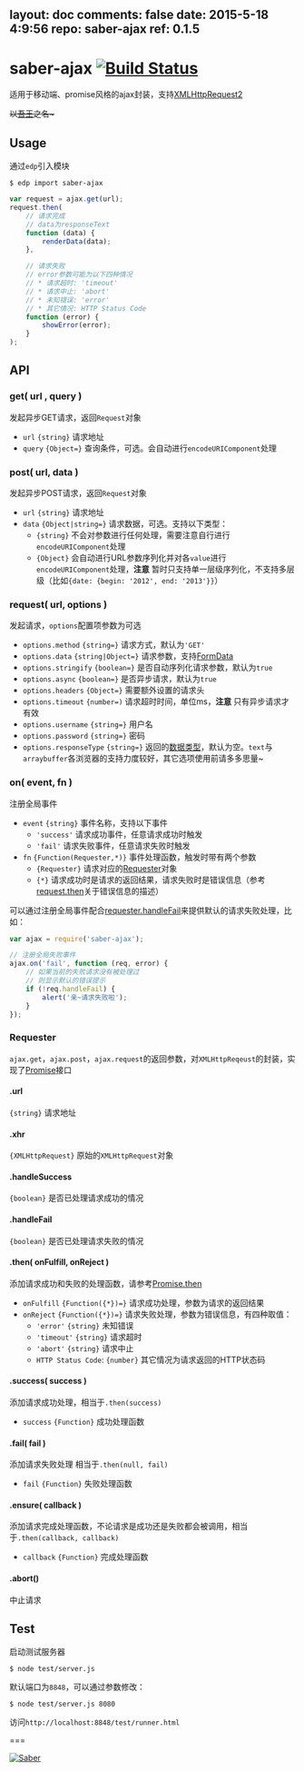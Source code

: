 layout: doc
comments: false
date: 2015-5-18 4:9:56
repo: saber-ajax
ref: 0.1.5
---

# saber-ajax [![Build Status](https://travis-ci.org/ecomfe/saber-ajax.png)](https://travis-ci.org/ecomfe/saber-ajax)

适用于移动端、promise风格的ajax封装，支持[XMLHttpRequest2](http://www.w3.org/TR/XMLHttpRequest2/)

<del>以<a href="http://baike.baidu.com/view/8420590.htm" target="_blank">吾王</a>之名~</del>

## Usage

通过`edp`引入模块

    $ edp import saber-ajax

```javascript
var request = ajax.get(url);
request.then(
    // 请求完成
    // data为responseText
    function (data) {
        renderData(data);
    },

    // 请求失败
    // error参数可能为以下四种情况
    // * 请求超时: 'timeout'
    // * 请求中止: 'abort'
    // * 未知错误: 'error'
    // * 其它情况: HTTP Status Code
    function (error) {
        showError(error);
    }
);
```

## API

### get( url , query )

发起异步GET请求，返回`Request`对象

* `url` `{string}` 请求地址
* `query` `{Object=}` 查询条件，可选。会自动进行`encodeURIComponent`处理

### post( url, data )

发起异步POST请求，返回`Request`对象

* `url` `{string}` 请求地址
* `data` `{Object|string=}` 请求数据，可选。支持以下类型：
    * `{string}` 不会对参数进行任何处理，需要注意自行进行`encodeURIComponent`处理
    * `{Object}` 会自动进行URL参数序列化并对各`value`进行`encodeURIComponent`处理，**注意** 暂时只支持单一层级序列化，不支持多层级（比如`{date: {begin: '2012', end: '2013'}}`）

### request( url, options )

发起请求，`options`配置项参数为可选

* `options.method` `{string=}` 请求方式，默认为`'GET'`
* `options.data` `{string|Object=}` 请求参数，支持[FormData](http://www.w3.org/TR/XMLHttpRequest2/#interface-formdata)
* `options.stringify` `{boolean=}` 是否自动序列化请求参数，默认为`true`
* `options.async` `{boolean=}` 是否异步请求，默认为`true`
* `options.headers` `{Object=}` 需要额外设置的请求头
* `options.timeout` `{number=)` 请求超时时间，单位ms，**注意** 只有异步请求才有效
* `options.username` `{string=}` 用户名
* `options.password` `{string=}` 密码
* `options.responseType` `{string=}` 返回的[数据类型](http://www.w3.org/TR/XMLHttpRequest2/#xmlhttprequestresponsetype)，默认为空。`text`与`arraybuffer`各浏览器的支持力度较好，其它选项使用前请多多思量~


### on( event, fn )

注册全局事件

* `event` `{string}` 事件名称，支持以下事件
    * `'success'` 请求成功事件，任意请求成功时触发
    * `'fail'` 请求失败事件，任意请求失败时触发
* `fn` `{Function(Requester,*)}` 事件处理函数，触发时带有两个参数
    * `{Requester}` 请求对应的[Requester](#requester)对象
    * `{*}` 请求成功时是请求的返回结果，请求失败时是错误信息（参考[request.then](#then-onfulfill-onreject-)关于错误信息的描述）

可以通过注册全局事件配合[requester.handleFail](#handlefail)来提供默认的请求失败处理，比如：

```javascript
var ajax = require('saber-ajax');

// 注册全局失败事件
ajax.on('fail', function (req, error) {
    // 如果当前的失败请求没有被处理过
    // 则显示默认的错误提示
    if (!req.handleFail) {
        alert('亲~请求失败啦');
    }
});
```

### Requester

`ajax.get`，`ajax.post`，`ajax.request`的返回参数，对`XMLHttpReqeust`的封装，实现了[Promise](https://github.com/ecomfe/saber-promise)接口

#### .url

`{string}` 请求地址

#### .xhr

`{XMLHttpRequest}` 原始的`XMLHttpRequest`对象

#### .handleSuccess

`{boolean}` 是否已处理请求成功的情况

#### .handleFail

`{boolean}` 是否已处理请求失败的情况

#### .then( onFulfill, onReject )

添加请求成功和失败的处理函数，请参考[Promise.then](https://github.com/ecomfe/saber-promise)

* `onFulfill` `{Function({*})=}` 请求成功处理，参数为请求的返回结果
* `onReject` `{Function({*})=}` 请求失败处理，参数为错误信息，有四种取值：
    * `'error'` `{string}` 未知错误
    * `'timeout'` `{string}` 请求超时
    * `'abort'` `{string}` 请求中止
    * `HTTP Status Code`: `{number}` 其它情况为请求返回的HTTP状态码

#### .success( success )

添加请求成功处理，相当于`.then(success)`

* `success` `{Function}` 成功处理函数

#### .fail( fail )

添加请求失败处理 相当于`.then(null, fail)`

* `fail` `{Function}` 失败处理函数

#### .ensure( callback )

添加请求完成处理函数，不论请求是成功还是失败都会被调用，相当于`.then(callback, callback)`

* `callback` `{Function}` 完成处理函数

#### .abort()

中止请求

## Test

启动测试服务器

    $ node test/server.js

默认端口为`8848`，可以通过参数修改：

    $ node test/server.js 8080

访问`http://localhost:8848/test/runner.html`

===

[![Saber](https://f.cloud.github.com/assets/157338/1485433/aeb5c72a-4714-11e3-87ae-7ef8ae66e605.png)](http://ecomfe.github.io/saber/)
